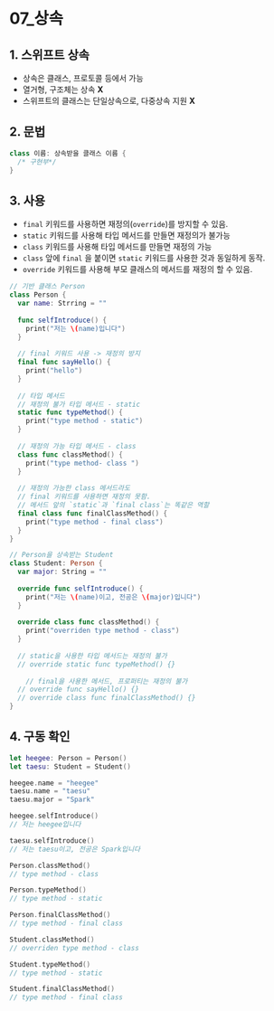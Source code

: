 # 07_상속

## 1. 스위프트 상속

- 상속은 클래스, 프로토콜 등에서 가능
- 열거형, 구조체는 상속 **X**
- 스위프트의 클래스는 단일상속으로, 다중상속 지원 **X**

## 2. 문법

``` swift
class 이름: 상속받을 클래스 이름 {
  /* 구현부*/
}
```

## 3. 사용

- `final` 키워드를 사용하면 재정의(`override`)를 방지할 수 있음.
- `static` 키워드를 사용해 타입 메서드를 만들면 재정의가 불가능
- `class` 키워드를 사용해 타입 메서드를 만들면 재정의 가능
- `class` 앞에 `final` 을 붙이면 `static` 키워드를 사용한 것과 동일하게 동작.
- `override` 키워드를 사용해 부모 클래스의 메서드를 재정의 할 수 있음.

``` swift
// 기반 클래스 Person
class Person {
  var name: Strring = ""
  
  func selfIntroduce() {
    print("저는 \(name)입니다")
  }
  
  // final 키워드 사용 -> 재정의 방지
  final func sayHello() {
    print("hello")
  }
  
  // 타입 메서드
  // 재정의 불가 타입 메서드 - static
  static func typeMethod() {
    print("type method - static")
  }
  
  // 재정의 가능 타입 메서드 - class
  class func classMethod() {
    print("type method- class ")
  }
  
  // 재정의 가능한 class 메서드라도
  // final 키워드를 사용하면 재정의 못함.
  // 메서드 앞의 `static`과 `final class`는 똑같은 역할
  final class func finalClassMethod() {
    print("type method - final class")
  }
}

// Person을 상속받는 Student
class Student: Person {
  var major: String = ""
  
  override func selfIntroduce() {
    print("저는 \(name)이고, 전공은 \(major)입니다")
  }
  
  override class func classMethod() {
    print("overriden type method - class")
  }
  
  // static을 사용한 타입 메서드는 재정의 불가
  // override static func typeMethod() {}
  
    // final을 사용한 메서드, 프로퍼티는 재정의 불가
  // override func sayHello() {}
  // override class func finalClassMethod() {}
}
```

## 4. 구동 확인

``` swift
let heegee: Person = Person()
let taesu: Student = Student()

heegee.name = "heegee"
taesu.name = "taesu"
taesu.major = "Spark"

heegee.selfIntroduce()
// 저는 heegee입니다

taesu.selfIntroduce()
// 저는 taesu이고, 전공은 Spark입니다

Person.classMethod()
// type method - class

Person.typeMethod()
// type method - static

Person.finalClassMethod()
// type method - final class

Student.classMethod()
// overriden type method - class

Student.typeMethod()
// type method - static

Student.finalClassMethod()
// type method - final class
```

